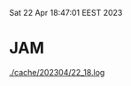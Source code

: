 Sat 22 Apr 18:47:01 EEST 2023
# JAM
<a href='./cache/202304/22_18.log'>./cache/202304/22_18.log</a>
